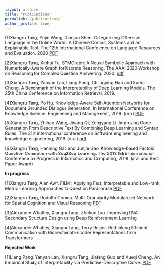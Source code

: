 ```yaml
---
layout: archive
title: "Publications"
permalink: /publications/
author_profile: true
---
```



[1]Xiangru Tang, Yujie Wang, Xianjun Shen. Categorizing Offensive Language in the Online World : A Chinese Corpus, Systems and an Explainable Tool. The 12th International Conference on Language Resources and Evaluation. 2020 [PDF](https://drive.google.com/file/d/12XRoef6vgD3rRRJJHfsmMu743_jL9EPv/view?usp=sharing)

[2]Xiangru Tang, Xinhui Tu. SYMGraph: A Neural Symbolic Approach with Numerically-Aware Graph forDiscrete Reasoning. The AAAI 2020 Workshop on Reasoning for Complex Question Answering. 2020. [pdf](https://drive.google.com/file/d/1CRPolX8dMQVLe4i3gk-7l6P-69K6_SDn/view?usp=sharing)


[3]Xiangru Tang, Yanyan Lan, Liang Pang, Changying Hao and Xueqi Cheng. A Benchmark of the Interpretability of Deep Learning Models. The 25th China Conference on Information Retrieval, 2019.

[4]Xiangru Tang, Po Hu. Knowledge-Aware Self-Attention Networks for Document Grounded Dialogue Generation. In International Conference on Knowledge Science, Engineering and Management, 2019. (oral) [PDF](https://drive.google.com/file/d/1pza-E-wQjHzdN87toMuOAD_CMoCjXmdx/view?usp=sharing)

[5]Xiangru Tang, Zhihao Wang, Jiyang Qi, Zengyang Li. Improving Code Generation From Descriptive Text By Combining Deep Learning and Syntax Rules. The 31st international conference on Software engineering and knowledge engineering, 2019. (oral) [pdf](https://drive.google.com/file/d/16HmXKG_6kfpRWtoNYsAjWqG-Hbfw75yn/view?usp=sharing)

[6]Xiangru Tang, Hanning Gao and Junjie Gao. Knowledge-based Factoid Question Generation with Seq2Seq Learning. The 2018 IEEE International Conference on Progress in Informatics and Computing, 2018. (oral and Best Paper Award)

**In progress**

[1]Xiangru Tang, Alan Aw*. FILM : Applying Fast, Interpretable and Low-rank Metric Learning Approaches to Question Paraphrase [PDF](https://drive.oogle.com/file/d/1QQBGsrkHC4eEm6fq2PpOdYW4Gi-38GBA/view?usp=sharing)

[2]Xiangru Tang, Rodolfo Corona. Multi-Granularity Modularized Network for Spatial Cognition and Visual Reasoning [PDF](https://drive.oogle.com/file/d/1318m7oWOVPY-FgYRMXHl8xdBDkilfRt9/view?usp=sharing)

[3]Alexander Whatley, Xiangru Tang, Zhekun Luo. Improving RNA Secondary Structure Design using Deep Reinforcement Learning

[4]Alexander Whatley, Xiangru Tang, Terry Regier. Rethinking Efficient Communication with Bidirectional Encoder Representations from Transformers


**Rejected Work**

[1]Liang Pang, Yanyan Lan, Xiangru Tang, Jiafeng Guo and Xueqi Cheng. An Empirical Study of Interpretability via Predictive-Descriptive Curve. [PDF](https://drive.google.com/file/d/15CA3A6galEe4KEp45xMCXnMjObNyl1mX/view?usp=sharing)

